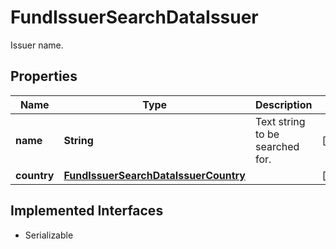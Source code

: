 

# FundIssuerSearchDataIssuer

Issuer name.

## Properties

Name | Type | Description | Notes
------------ | ------------- | ------------- | -------------
**name** | **String** | Text string to be searched for. |  [optional]
**country** | [**FundIssuerSearchDataIssuerCountry**](FundIssuerSearchDataIssuerCountry.md) |  |  [optional]


## Implemented Interfaces

* Serializable


